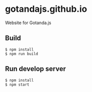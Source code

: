 # gotandajs.github.io

Website for Gotanda.js

## Build

```
$ npm install
$ npm run build
```

## Run develop server

```
$ npm install
$ npm start
```

